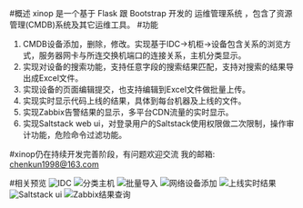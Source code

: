 
#概述
xinop 是一个基于 Flask 跟 Bootstrap 开发的 运维管理系统 ，包含了资源管理(CMDB)系统及其它运维工具。
#功能
1. CMDB设备添加，删除，修改。实现基于IDC→机柜→设备包含关系的浏览方式，服务器网卡与所连交换机端口的连接关系，主机分类显示。
2. 实现对设备的搜索功能，支持任意字段的搜索结果匹配，支持对搜索的结果导出成Excel文件。
3. 实现设备的页面编辑提交，也支持编辑到Excel文件做批量上传。
4. 实现实时显示代码上线的结果，具体到每台机器及上线的文件。
5. 实现Zabbix告警结果的显示，多平台CDN流量的实时显示。
6. 实现Saltstack web ui，对登录用户的Saltstack使用权限做二次限制，操作审计功能，危险命令过滤功能。

#xinop仍在持续开发完善阶段，有问题欢迎交流 
我的邮箱: chenkun1998@163.com

#相关预览
![IDC](https://github.com/chenkun1998/xinop/blob/master/showpics/idc.png)
![分类主机](https://github.com/chenkun1998/xinop/blob/master/showpics/hosts.png)
![批量导入](https://github.com/chenkun1998/xinop/blob/master/showpics/auto.png)
![网络设备添加](https://github.com/chenkun1998/xinop/blob/master/showpics/addnets.png)
![上线实时结果](https://github.com/chenkun1998/xinop/blob/master/showpics/update.jpg)
![Saltstack ui](https://github.com/chenkun1998/xinop/blob/master/showpics/cmd.png)
![Zabbix结果查询](https://github.com/chenkun1998/xinop/blob/master/showpics/zabbix.png)



